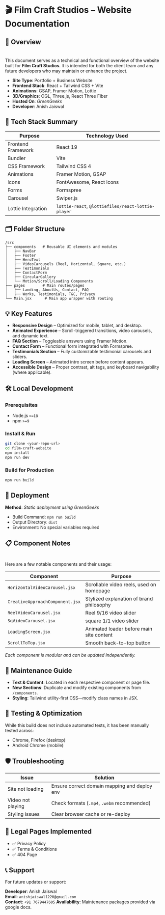 # 🎬 Film Craft Studios – Website Documentation

## 📌 Overview
#
This document serves as a technical and functional overview of the website built for **Film Craft Studios**. It is intended for both the client team and any future developers who may maintain or enhance the project.

* **Site Type**: Portfolio + Business Website
* **Frontend Stack**: React + Tailwind CSS + Vite
* **Animations**: GSAP, Framer Motion, Lottie
* **3D/Graphics**: OGL, Three.js, React Three Fiber
* **Hosted On**: *GreenGeeks*
* **Developer**: Anish Jaiswal

## 🧠 Tech Stack Summary

| Purpose | Technology Used |
|---------|----------------|
| Frontend Framework | React 19 |
| Bundler | Vite |
| CSS Framework | Tailwind CSS 4 |
| Animations | Framer Motion, GSAP |
| Icons | FontAwesome, React Icons |
| Forms | Formspree |
| Carousel | Swiper.js |
| Lottie Integration | `lottie-react`, `@lottiefiles/react-lottie-player` |

## 🗂 Folder Structure

```
/src
├── components   # Reusable UI elements and modules
│   ├── NavBar
│   ├── Footer
│   ├── HeroText
│   ├── VideoCarousels (Reel, Horizontal, Square, etc.)
│   ├── Testimonials 
│   ├── ContactForm
│   ├── CircularGallery
│   └── Motion/Scroll/Loading Components
├── pages        # Main routes/pages
│   ├── Landing, AboutUs, Contact, FAQ
│   ├── Works, Testimonials, T&C, Privacy
└── Main.jsx      # Main app wrapper with routing
```

## 💡 Key Features

* **Responsive Design** – Optimized for mobile, tablet, and desktop.
* **Animated Experience** – Scroll-triggered transitions, video carousels, and dynamic text.
* **FAQ Section** – Toggleable answers using Framer Motion.
* **Contact Form** – Functional form integrated with Formspree.
* **Testimonials Section** – Fully customizable testimonial carousels and sliders.
* **Loading Screen** – Animated intro screen before content appears.
* **Accessible Design** – Proper contrast, alt tags, and keyboard navigability (where applicable).

## 🛠️ Local Development

### Prerequisites
* Node.js `>=18`
* npm `>=9`

### Install & Run

```bash
git clone <your-repo-url>
cd film-craft-website
npm install
npm run dev
```

### Build for Production

```bash
npm run build
```

## 🚀 Deployment

**Method**: *Static deployment using GreenGeeks*

* Build Command: `npm run build`
* Output Directory: `dist`
* Environment: No special variables required

## 📋 Component Notes
#
Here are a few notable components and their usage:

| Component | Purpose |
|-----------|---------|
| `HorizontalVideoCarousel.jsx` | Scrollable video reels, used on homepage |
| `CreativeApproachComponent.jsx` | Stylized explanation of brand philosophy |
| `ReelVideoCarousel.jsx` | Reel 9/16 video slider |
| `SqVideoCarousel.jsx` | square 1/1 video slider |
| `LoadingScreen.jsx` | Animated loader before main site content |
| `ScrollToTop.jsx` | Smooth back-to-top button |

*Each component is modular and can be updated independently.*

## 🧼 Maintenance Guide

* **Text & Content**: Located in each respective component or page file.
* **New Sections**: Duplicate and modify existing components from `/components`.
* **Styling**: Tailwind utility-first CSS—modify class names in JSX.

## 🧪 Testing & Optimization

While this build does not include automated tests, it has been manually tested across:

* Chrome, Firefox (desktop)
* Android Chrome (mobile)

## 🛡️ Troubleshooting

| Issue | Solution |
|-------|----------|
| Site not loading | Ensure correct domain mapping and deploy env |
| Video not playing | Check formats (`.mp4`, `.webm` recommended) |
| Styling issues | Clear browser cache or re-deploy |

## 🧾 Legal Pages Implemented

* ✅ Privacy Policy
* ✅ Terms & Conditions
* ✅ 404 Page

## 📞 Support

For future updates or support:

**Developer**: Anish Jaiswal  
**Email**: `anishjaiswal1220@gmail.com`  
**Contact**: `+91 7679447605`
**Availability**: Maintenance packages provided via google docs.
